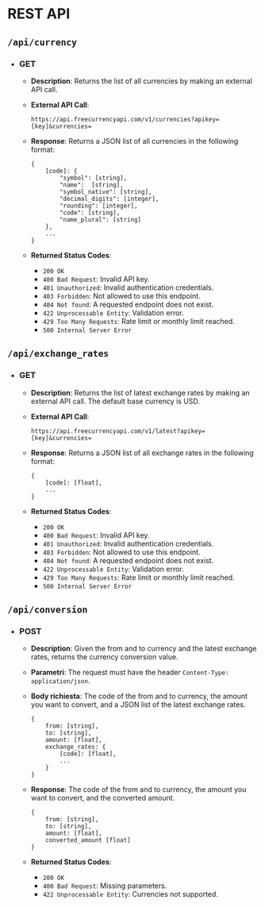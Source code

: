 # REST API

## `/api/currency`

* ### GET

    - **Description**: Returns the list of all currencies by making an external API call.

    - **External API Call**: 
        ```
        https://api.freecurrencyapi.com/v1/currencies?apikey=[key]&currencies=
        ```

    - **Response**: Returns a JSON list of all currencies in the following format:
        ```
        {
            [code]: {
                "symbol": [string],
                "name":  [string],
                "symbol_native": [string],
                "decimal_digits": [integer],
                "rounding": [integer],
                "code": [string],
                "name_plural": [string]
            },
            ...
        }
        ```

    - **Returned Status Codes**:
      * `200 OK`
      * `400 Bad Request`: Invalid API key.
      * `401 Unauthorized`: Invalid authentication credentials.
      * `403 Forbidden`: Not allowed to use this endpoint.
      * `404 Not found`: A requested endpoint does not exist.
      * `422 Unprocessable Entity`: Validation error.
      * `429 Too Many Requests`: Rate limit or monthly limit reached.
      * `500 Internal Server Error`

## `/api/exchange_rates`

* ### GET

    - **Description**: Returns the list of latest exchange rates by making an external API call. The default base currency is USD.

    - **External API Call**: 
        ```
        https://api.freecurrencyapi.com/v1/latest?apikey=[key]&currencies=
        ```

    - **Response**: Returns a JSON list of all exchange rates in the following format:
        ```
        {
            [code]: [float],
            ...
        }
        ```

    - **Returned Status Codes**:
      * `200 OK`
      * `400 Bad Request`: Invalid API key.
      * `401 Unauthorized`: Invalid authentication credentials.
      * `403 Forbidden`: Not allowed to use this endpoint.
      * `404 Not found`: A requested endpoint does not exist.
      * `422 Unprocessable Entity`: Validation error.
      * `429 Too Many Requests`: Rate limit or monthly limit reached.
      * `500 Internal Server Error`

## `/api/conversion`

* ### POST

    - **Description**: Given the from and to currency and the latest exchange rates, returns the currency conversion value.

    - **Parametri**: The request must have the header `Content-Type: application/json`.

    - **Body richiesta**: The code of the from and to currency, the amount you want to convert, and a JSON list of the latest exchange rates.
        ```
        {
            from: [string], 
            to: [string],
            amount: [float],
            exchange_rates: {
                [code]: [float],
                ...
            }
        }
        ```

    - **Response**: The code of the from and to currency, the amount you want to convert, and the converted amount.
        ```
        {
            from: [string], 
            to: [string],
            amount: [float],
            converted_amount [float]
        }
        ```

    - **Returned Status Codes**:
      * `200 OK`
      * `400 Bad Request`: Missing parameters.
      * `422 Unprocessable Entity`: Currencies not supported.